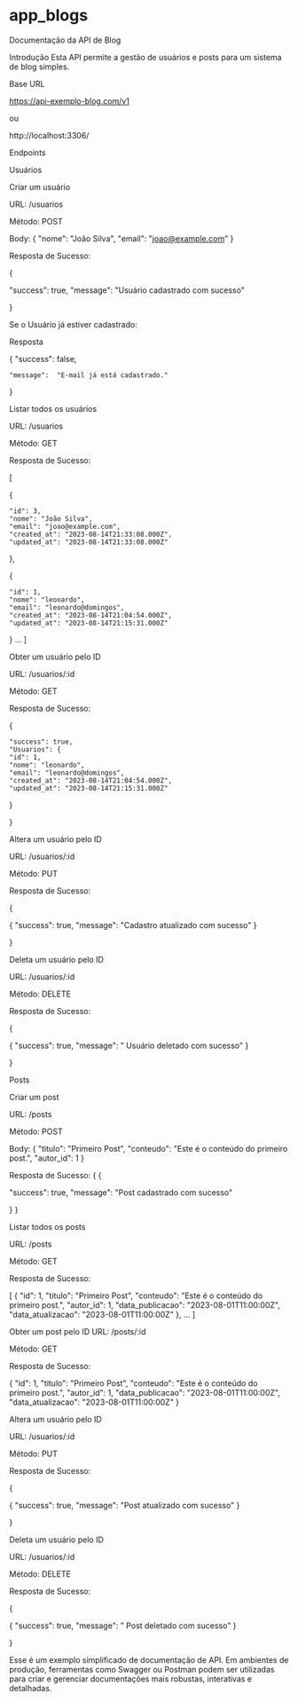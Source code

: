 # app_blogs

Documentação da API de Blog

Introdução
Esta API permite a gestão de usuários e posts para um sistema de blog simples.

Base URL

https://api-exemplo-blog.com/v1

ou

http://localhost:3306/

  Endpoints

Usuários

  Criar um usuário
  
URL: /usuarios

Método: POST

Body:
{
    "nome": "João Silva",
    "email": "joao@example.com"
}

Resposta de Sucesso:

{

"success": true,
"message": "Usuário cadastrado com sucesso"

}

Se o Usuário já estiver cadastrado:

Resposta

{
	"success":  false,
 
	"message":  "E-mail já está cadastrado."
}


Listar todos os usuários

URL: /usuarios

Método: GET

Resposta de Sucesso:

[

{

	"id": 3,
	"nome": "João Silva",
	"email": "joao@example.com",
	"created_at": "2023-08-14T21:33:08.000Z",
	"updated_at": "2023-08-14T21:33:08.000Z"

},

{

	"id": 1,
	"nome": "leonardo",
	"email": "leonardo@domingos",
	"created_at": "2023-08-14T21:04:54.000Z",
	"updated_at": "2023-08-14T21:15:31.000Z"

}
	...
]


Obter um usuário pelo ID

URL: /usuarios/:id

Método: GET

Resposta de Sucesso:

{

	"success": true,
	"Usuarios": {
	"id": 1,
	"nome": "leonardo",
	"email": "leonardo@domingos",
	"created_at": "2023-08-14T21:04:54.000Z",
	"updated_at": "2023-08-14T21:15:31.000Z"

}

}


Altera um usuário pelo ID

URL: /usuarios/:id

Método: PUT

Resposta de Sucesso:

{

   {
   "success": true,
   "message": "Cadastro atualizado com sucesso"
   }

}


Deleta um usuário pelo ID

URL: /usuarios/:id

Método: DELETE

Resposta de Sucesso:

{

   {
   "success": true,
   "message": " Usuário deletado com sucesso"
   }

}


Posts

  Criar um post

URL: /posts

Método: POST

Body:
{
    "titulo": "Primeiro Post",
    "conteudo": "Este é o conteúdo do primeiro post.",
    "autor_id": 1
}


Resposta de Sucesso:
{
    {

"success":  true,
"message":  "Post cadastrado com sucesso"

}
}


Listar todos os posts

URL: /posts

Método: GET

Resposta de Sucesso:

[
    {
        "id": 1,
        "titulo": "Primeiro Post",
        "conteudo": "Este é o conteúdo do primeiro post.",
        "autor_id": 1,
        "data_publicacao": "2023-08-01T11:00:00Z",
        "data_atualizacao": "2023-08-01T11:00:00Z"
    },
    ...
]


Obter um post pelo ID
URL: /posts/:id

Método: GET

Resposta de Sucesso:

{
    "id": 1,
    "titulo": "Primeiro Post",
    "conteudo": "Este é o conteúdo do primeiro post.",
    "autor_id": 1,
    "data_publicacao": "2023-08-01T11:00:00Z",
    "data_atualizacao": "2023-08-01T11:00:00Z"
}


Altera um usuário pelo ID

URL: /usuarios/:id

Método: PUT

Resposta de Sucesso:

{

{
	"success":  true,
	"message":  "Post atualizado com sucesso"
}

}


Deleta um usuário pelo ID

URL: /usuarios/:id

Método: DELETE

Resposta de Sucesso:

{

   {
   "success": true,
   "message": " Post deletado com sucesso"
   }

}


Esse é um exemplo simplificado de documentação de API. Em ambientes de produção, ferramentas como Swagger ou Postman podem ser utilizadas para criar e gerenciar documentações mais robustas, interativas e detalhadas.

